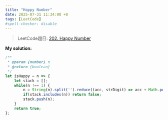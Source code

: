 ```yaml
---
title: "Happy Number"
date: 2025-07-31 11:34:00 +8
tags: [LeetCode]
#spell-checker: disable
---
```


> LeetCode題目: [202. Happy Number](https://leetcode.com/problems/happy-number/description/)

**My solution:**
```js
/**
 * @param {number} n
 * @return {boolean}
 */
let isHappy = n => {
    let stack = [];
    while(n !== 1) {
        n = String(n).split('').reduce((acc, strDigit) => acc + Math.pow(Number(strDigit), 2), 0);
        if(stack.includes(n)) return false;
        stack.push(n);
    }
    return true;
};
```

